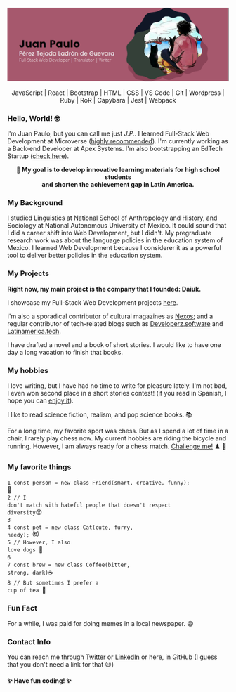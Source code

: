 
<p style="text-align: center;"><img src='./addbanner.png'></p>
<p align="center">JavaScript | React | Bootstrap | HTML | CSS | VS Code | Git | Wordpress | Ruby | RoR | Capybara | Jest | Webpack </p>

### Hello, World! :nerd_face:

I'm Juan Paulo, but you can call me just *J.P.*. I learned Full-Stack Web Development at Microverse ([highly recommended](https://www.microverse.org/?grsf=6h9fw6)). I'm currently working as a Back-end Developer at Apex Systems. I'm also bootstrapping an EdTech Startup ([check here](https://daiuk.com.mx)). 

**<p align="center"> :dart: My goal is to develop innovative learning materials for high school students <br>and shorten the achievement gap in Latin America.</p>**
 
### My Background

I studied Linguistics at National School of Anthropology and History, and Sociology at National Autonomous University of Mexico. It could sound that I did a career shift into Web Development, but I didn't. My pregraduate research work was about the language policies in the education system of Mexico. I learned Web Development because I considerer it as a powerful tool to deliver better policies in the education system.

### My Projects

**Right now, my main project is the company that I founded: Daiuk.**

I showcase my Full-Stack Web Development projects [here](http://juanpaulo.xyz).

I'm also a sporadical contributor of cultural magazines as [Nexos](https://cultura.nexos.com.mx/author/juan-paulo-perez-tejada/); and a regular contributor of tech-related blogs such as [Developerz.software](http://developez.software) and [Latinamerica.tech](http://latinamerica.tech).

I have drafted a novel and a book of short stories. I would like to have one day a long vacation to finish that books.

### My hobbies

 I love writing, but I have had no time to write for pleasure lately. I'm not bad, I even won second place in a short stories contest! (if you read in Spanish, I hope you can [enjoy it](http://www.puntodepartida.unam.mx/index.php/1087-no-0203/1918-0203-la-cronica-como-antidoto-las-batallas-en-xoco-juan-paulo-perez-tejada)). 

I like to read science fiction, realism, and pop science books. 📚

For a long time, my favorite sport was chess. But as I spend a lot of time in a chair, I rarely play chess now. My current hobbies are riding the bicycle and running. However, I am always ready for a chess match. [Challenge me!](https://www.chess.com/member/jpaulopapas) ♟️ 🦾

### My favorite things

<code>1 const person = new class Friend(smart, creative, funny);            </code>:smiling_face_with_three_hearts:<br> 
<code>2 // I don't match with hateful people that doesn't respect diversity</code>:angry:<br> 
<code>3                                                                     </code><br>
<code>4 const pet = new class Cat(cute, furry, needy);                      </code>:heart_eyes_cat:<br> 
<code>5 // However, I also love dogs                                         </code>:dog:<br>
<code>6                                                    </code><br>
<code>7 const brew = new class Coffee(bitter, strong, dark)</code>:coffee:<br>
<code>8 // But sometimes I prefer a cup of tea </code>:tea:<br>

### Fun Fact

For a while, I was paid for doing memes in a local newspaper. :sweat_smile:

### Contact Info

You can reach me through [Twitter](https://twitter.com/srjuanpapas) or [LinkedIn](https://www.linkedin.com/in/juanpaulopereztejada/es-es?originalSubdomain=mx) or here, in GitHub (I guess that you don't need a link for that :smiley:)

####  ✨ Have fun coding! ✨

<!--
**Maclenn77/Maclenn77** is a ✨ _special_ ✨ repository because its `README.md` (this file) appears on your GitHub profile.

Here are some ideas to get you started:

- 🔭 I’m currently working on ...
- 🌱 I’m currently learning ...
- 👯 I’m looking to collaborate on ...
- 🤔 I’m looking for help with ...
- 💬 Ask me about ...
- 📫 How to reach me: ...
- 😄 Pronouns: ...
- ⚡ Fun fact: ...
-->
